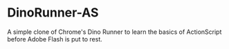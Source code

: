 # DinoRunner-AS
A simple clone of Chrome's Dino Runner to learn the basics of ActionScript before Adobe Flash is put to rest.
